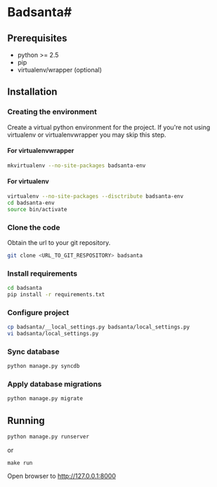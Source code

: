 # Badsanta#
## Prerequisites ##

- python >= 2.5
- pip
- virtualenv/wrapper (optional)

## Installation ##
### Creating the environment ###
Create a virtual python environment for the project.
If you're not using virtualenv or virtualenvwrapper you may skip this step.

#### For virtualenvwrapper ####
```bash
mkvirtualenv --no-site-packages badsanta-env
```

#### For virtualenv ####
```bash
virtualenv --no-site-packages --disctribute badsanta-env
cd badsanta-env
source bin/activate
```

### Clone the code ###
Obtain the url to your git repository.

```bash
git clone <URL_TO_GIT_RESPOSITORY> badsanta
```

### Install requirements ###
```bash
cd badsanta
pip install -r requirements.txt
```

### Configure project ###
```bash
cp badsanta/__local_settings.py badsanta/local_settings.py
vi badsanta/local_settings.py
```

### Sync database ###
```bash
python manage.py syncdb
```

### Apply database migrations ###
```bash
python manage.py migrate
```

## Running ##
```bash
python manage.py runserver
```
or 
```
make run
```

Open browser to http://127.0.0.1:8000
